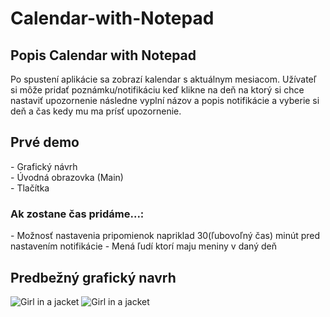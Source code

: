 <h1> Calendar-with-Notepad </h1>
<h2>Popis Calendar with Notepad</h2>
Po spustení aplikácie sa zobrazí kalendar s aktuálnym mesiacom. Užívateľ si môže pridať poznámku/notifikáciu keď klikne na deň na ktorý si chce nastaviť upozornenie následne vyplní názov a popis notifikácie a vyberie si deň a čas kedy mu ma prísť upozornenie.

<h2>Prvé demo</h2>
- Grafický návrh <br>
- Úvodná obrazovka (Main) </br>
- Tlačítka


<h3>Ak zostane čas pridáme...:</h3>
- Možnosť nastavenia pripomienok napriklad 30(ľubovoľný čas) minút pred nastavením notifikácie
- Mená ľudí ktorí maju meniny v daný deň

<h2>Predbežný grafický navrh</h2>

<img src="https://user-images.githubusercontent.com/90406457/155341883-9efb27e2-6f69-40f3-88cc-0a551cc4ac2c.png" alt="Girl in a jacket"> <img src="https://user-images.githubusercontent.com/90406457/155341938-a95bd79e-14cf-40a0-90ac-1d49c0822637.png" alt="Girl in a jacket">
